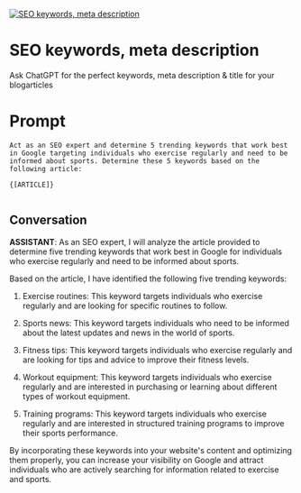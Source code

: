 
[![SEO keywords, meta description ](https://flow-prompt-covers.s3.us-west-1.amazonaws.com/icon/cute/cute_2.png)]()
# SEO keywords, meta description  
Ask ChatGPT for the perfect keywords, meta description & title for your blogarticles

# Prompt

```
Act as an SEO expert and determine 5 trending keywords that work best in Google targeting individuals who exercise regularly and need to be informed about sports. Determine these 5 keywords based on the following article: ﻿﻿

{[ARTICLE]}


```

## Conversation

**ASSISTANT**: As an SEO expert, I will analyze the article provided to determine five trending keywords that work best in Google for individuals who exercise regularly and need to be informed about sports.



Based on the article, I have identified the following five trending keywords:



1. Exercise routines: This keyword targets individuals who exercise regularly and are looking for specific routines to follow.



2. Sports news: This keyword targets individuals who need to be informed about the latest updates and news in the world of sports.



3. Fitness tips: This keyword targets individuals who exercise regularly and are looking for tips and advice to improve their fitness levels.



4. Workout equipment: This keyword targets individuals who exercise regularly and are interested in purchasing or learning about different types of workout equipment.



5. Training programs: This keyword targets individuals who exercise regularly and are interested in structured training programs to improve their sports performance.



By incorporating these keywords into your website's content and optimizing them properly, you can increase your visibility on Google and attract individuals who are actively searching for information related to exercise and sports.


